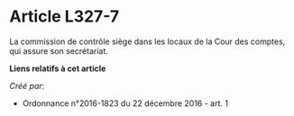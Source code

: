 # Article L327-7

La commission de contrôle siège dans les locaux de la Cour des comptes, qui assure son secrétariat.

**Liens relatifs à cet article**

_Créé par_:

  - Ordonnance n°2016-1823 du 22 décembre 2016 - art. 1
